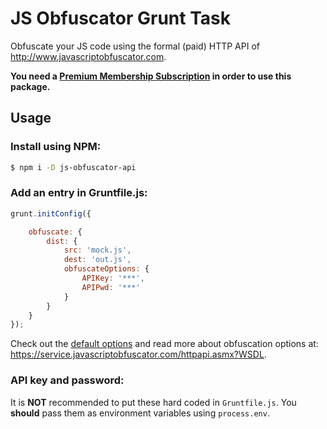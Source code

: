 # JS Obfuscator Grunt Task

Obfuscate your JS code using the formal (paid) HTTP API of <http://www.javascriptobfuscator.com>.

**You need a [Premium Membership Subscription](http://www.javascriptobfuscator.com/premium-membership.aspx) in order to use this package.**
## Usage
### Install using NPM:
```bash
$ npm i -D js-obfuscator-api
```

### Add an entry in Gruntfile.js:
```js
grunt.initConfig({

    obfuscate: {
        dist: {
            src: 'mock.js',
            dest: 'out.js',
            obfuscateOptions: {
                APIKey: '***',
                APIPwd: '***'
            }
        }
    }
});
```

Check out the [default options](../master/lib/defaults.js) and 
read more about obfuscation options at: <https://service.javascriptobfuscator.com/httpapi.asmx?WSDL>.

### API key and password:
It is **NOT** recommended to put these hard coded in `Gruntfile.js`. You **should** pass them as environment variables using `process.env`.